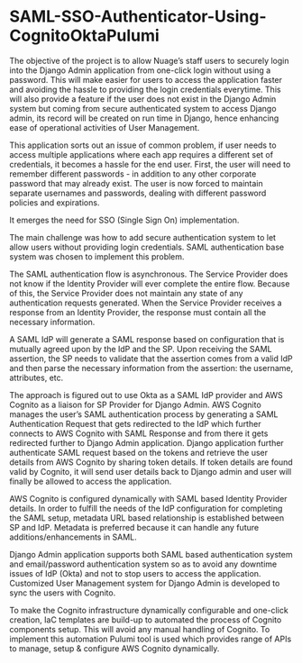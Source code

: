 # SAML-SSO-Authenticator-Using-CognitoOktaPulumi

The objective of the project is to allow Nuage’s staff users to securely login into the Django Admin application from one-click login without using a password. This will make easier for users to access the application faster and avoiding the hassle to providing the login credentials everytime. This will also provide a feature if the user does not exist in the Django Admin system but coming from secure authenticated system to access Django admin, its record will be created on run time in Django, hence enhancing ease of operational activities of User Management.

This application sorts out an issue of common problem, if user needs to access multiple applications where each app requires a different set of credentials, it becomes a hassle for the end user. First, the user will need to remember different passwords - in addition to any other corporate password that may already exist. The user is now forced to maintain separate usernames and passwords, dealing with different password policies and expirations.

It emerges the need for SSO (Single Sign On) implementation.

The main challenge was how to add secure authentication system to let allow users without providing login credentials. SAML authentication base system was chosen to implement this problem. 

The SAML authentication flow is asynchronous. The Service Provider does not know if the Identity Provider will ever complete the entire flow. Because of this, the Service Provider does not maintain any state of any authentication requests generated. When the Service Provider receives a response from an Identity Provider, the response must contain all the necessary information.

A SAML IdP will generate a SAML response based on configuration that is mutually agreed upon by the IdP and the SP. Upon receiving the SAML assertion, the SP needs to validate that the assertion comes from a valid IdP and then parse the necessary information from the assertion: the username, attributes, etc. 

The approach is figured out to use Okta as a SAML IdP provider and AWS Cognito as a liaison for SP Provider for Django Admin. AWS Cognito manages the user’s SAML authentication process by generating a SAML Authentication Request that gets redirected to the IdP which further connects to AWS Cognito with SAML Response and from there it gets redirected further to Django Admin application. Django application further authenticate SAML request based on the tokens and retrieve the user details from AWS Cognito by sharing token details. If token details are found valid by Cognito, it will send user details back to Django admin and user will finally be allowed to access the application. 

AWS Cognito is configured dynamically with SAML based Identity Provider details. In order to fulfill the needs of the IdP configuration for completing the SAML setup, metadata URL based relationship is established between SP and IdP. Metadata is preferred because it can handle any future additions/enhancements in SAML.

Django Admin application supports both SAML based authentication system and email/password authentication system so as to avoid any downtime issues of IdP (Okta) and not to stop users to access the application. Customized User Management system for Django Admin is developed to sync the users with Cognito.

To make the Cognito infrastructure dynamically configurable and one-click creation, IaC templates are build-up to automated the process of Cognito components setup. This will avoid any manual handling of Cognito. To implement this automation Pulumi tool is used which provides range of APIs to manage, setup & configure AWS Cognito dynamically.

